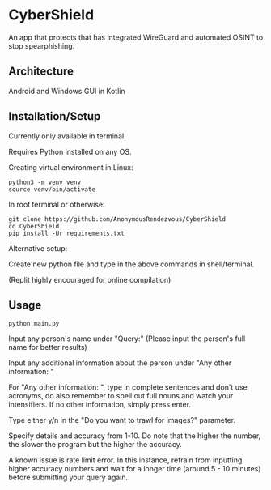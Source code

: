 # CyberShield

An app that protects that has integrated WireGuard and automated OSINT to stop spearphishing.

## Architecture

Android and Windows GUI in Kotlin

## Installation/Setup

Currently only available in terminal. 

Requires Python installed on any OS.

Creating virtual environment in Linux:

```
python3 -m venv venv
source venv/bin/activate
```
In root terminal or otherwise:

```
git clone https://github.com/AnonymousRendezvous/CyberShield
cd CyberShield
pip install -Ur requirements.txt
```
Alternative setup:

Create new python file and type in the above commands in shell/terminal.

(Replit highly encouraged for online compilation)


## Usage

```
python main.py
```

Input any person's name under "Query:" (Please input the person's full name for better results)

Input any additional information about the person under "Any other information: "

For "Any other information: ", type in complete sentences and don't use acronyms, do also remember to spell out full nouns and watch your intensifiers. If no other information, simply press enter.

Type either y/n in the "Do you want to trawl for images?" parameter.

Specify details and accuracy from 1-10. Do note that the higher the number, the slower the program but the higher the accuracy.

A known issue is rate limit error. In this instance, refrain from inputting higher accuracy numbers and wait for a longer time (around 5 - 10 minutes) before submitting your query again.
